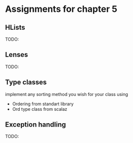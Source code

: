 Assignments for chapter 5
=========================

## HLists
TODO:

## Lenses
TODO:

## Type classes
implement any sorting method you wish for your class using
 - Ordering from standart library
 - Ord type class from scalaz

## Exception handling
TODO:

